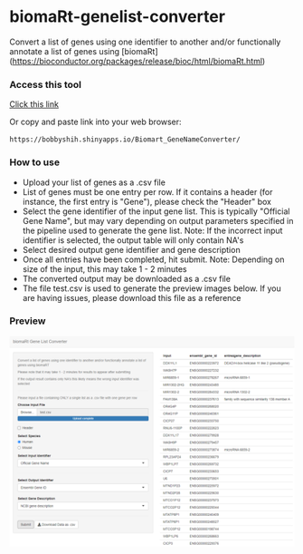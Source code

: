 # biomaRt-genelist-converter
Convert a list of genes using one identifier to another and/or functionally annotate a list of genes using [biomaRt] (https://bioconductor.org/packages/release/bioc/html/biomaRt.html)

### Access this tool

[Click this link](https://bobbyshih.shinyapps.io/Biomart_GeneNameConverter/)

Or copy and paste link into your web browser:

```
https://bobbyshih.shinyapps.io/Biomart_GeneNameConverter/
```

### How to use
* Upload your list of genes as a .csv file
* List of genes must be one entry per row. If it contains a header (for instance, the first entry is "Gene"), please check the "Header" box
* Select the gene identifier of the input gene list. This is typically "Official Gene Name", but may vary depending on output parameters specified in the pipeline used to generate the gene list. Note: If the incorrect input identifier is selected, the output table will only contain NA's
* Select desired output gene identifier and gene description
* Once all entries have been completed, hit submit. Note: Depending on size of the input, this may take 1 - 2 minutes
* The converted output may be downloaded as a .csv file
* The file test.csv is used to generate the preview images below. If you are having issues, please download this file as a reference

### Preview 
![](Images/preview.png)
